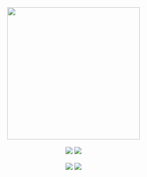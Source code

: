 <div align="center">
  <img src="https://user-images.githubusercontent.com/39757050/196031322-0bda240c-6694-49a1-aa0f-e7e3abe399b3.png" width="300px"/>
  <br/>
  <br/>

  <img src="https://img.shields.io/badge/Job-Front--end%20Engineer-brightgreen?style=flat-square"/>
  <a href="https://linktr.ee/kimitsu">
    <img src="https://img.shields.io/badge/Linktree-kimitsu-%2343E55E?style=flat-square&logo=linktree"/>
  </a>
  <br/>
  <br/>

  <img src="https://github-readme-stats.vercel.app/api/top-langs/?username=YunosukeY" />
  <img src="https://github-readme-stats.vercel.app/api?username=YunosukeY&count_private=true&show_icons=true&line_height=40" />
</div>
